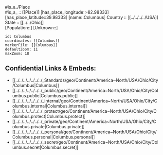 ﻿---
location: [39.98333,-82.98333] 
mapzoom: [7,12] 
mapmarker: city 
type: City
tags:
- geo/City


SpocWebEntityId: 36103
isDeleted: false
confidential: public

---
#is_a_/Place  
#is_a_ :: [[Place]] 
[has_place_longitude::-82.98333] 
[has_place_latitude::39.98333] 
[name::Columbus] 
Country :: [[../../../../USA]]  
State :: [[../../Ohio]]  
[Population::] 
[Unknown::] 


```leaflet
id: Columbus
coordinates: [[Columbus]] 
markerFile: [[Columbus]] 
defaultZoom: 11 
maxZoom: 18
```


## Confidential Links & Embeds: 
- [[../../../../../../../_Standards/geo/Continent/America~North/USA/Ohio/City/Columbus|Columbus]] 
- [[../../../../../../../_public/geo/Continent/America~North/USA/Ohio/City/Columbus.public|Columbus.public]] 
- [[../../../../../../../_internal/geo/Continent/America~North/USA/Ohio/City/Columbus.internal|Columbus.internal]] 
- [[../../../../../../../_protect/geo/Continent/America~North/USA/Ohio/City/Columbus.protect|Columbus.protect]] 
- [[../../../../../../../_private/geo/Continent/America~North/USA/Ohio/City/Columbus.private|Columbus.private]] 
- [[../../../../../../../_personal/geo/Continent/America~North/USA/Ohio/City/Columbus.personal|Columbus.personal]] 
- [[../../../../../../../_secret/geo/Continent/America~North/USA/Ohio/City/Columbus.secret|Columbus.secret]] 

